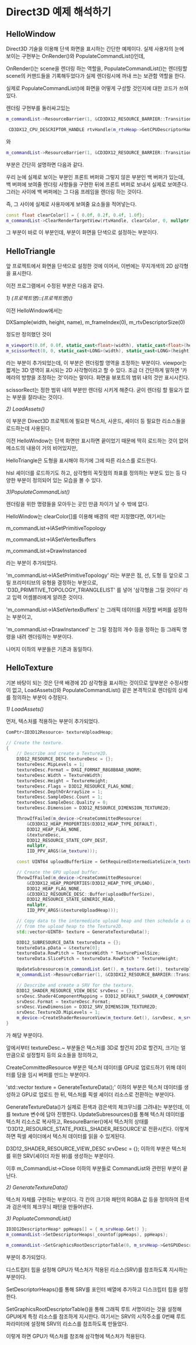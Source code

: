 # Direct3D 예제 해석하기

## HelloWindow

Direct3D 기술을 이용해 단색 화면을 표시하는 간단한 예제이다.
실제 사용자의 눈에 보이는 구현부는 OnRender()와 PopulateCommandList()인데,

OnRender()는 scene을 렌더링 하는 역할을, PopulateCommandList()는 렌더링할 scene의 커맨드들을 기록해두었다가 실제 렌더링시에 꺼내 쓰는 보관함 역할을 한다.

실제로 PopulateCommandList()에 화면을 어떻게 구성할 것인지에 대한 코드가 쓰여있다.

렌더링 구현부를 둘러싸고있는
```c++
m_commandList->ResourceBarrier(1, &CD3DX12_RESOURCE_BARRIER::Transition(m_renderTargets[m_frameIndex].Get(), D3D12_RESOURCE_STATE_PRESENT, D3D12_RESOURCE_STATE_RENDER_TARGET));

 CD3DX12_CPU_DESCRIPTOR_HANDLE rtvHandle(m_rtvHeap->GetCPUDescriptorHandleForHeapStart(), m_frameIndex, m_rtvDescriptorSize);
```
와

 ```c++ 
 m_commandList->ResourceBarrier(1, &CD3DX12_RESOURCE_BARRIER::Transition(m_renderTargets[m_frameIndex].Get(), D3D12_RESOURCE_STATE_RENDER_TARGET, D3D12_RESOURCE_STATE_PRESENT));
```

부분은 간단히 설명하면 다음과 같다.

우리 눈에 실제로 보이는 부분인 프론트 버퍼와 그렇지 않은 부분인 백 버퍼가 있는데, 백 버퍼에 보여줄 렌더링 사항들을 구현한 뒤에 프론트 버퍼로 보내서 실제로 보여준다. 그러는 사이에 백 버퍼에는 그 다음 프레임을 렌더링 하는 것이다.

즉, 그 사이에 실제로 사용자에게 보여줄 요소들을 적어넣는다.

```c++
const float clearColor[] = { 0.0f, 0.2f, 0.4f, 1.0f};
m_commandList->ClearRenderTargetView(rtvHandle, clearColor, 0, nullptr);
```
그 부분이 바로 이 부분인데, 부분이 화면을 단색으로 설정하는 부분이다.

 ## HelloTriangle
 
앞 프로젝트에서 화면을 단색으로 설정한 것에 이어서, 이번에는 무지개색의 2D 삼각형을 표시한다.

이전 프로그램에서 수정된 부분은 다음과 같다.

*1) (프로젝트명)::(프로젝트명)()*

이전 HelloWindow에서는 

DXSample(width, height, name),
m_frameIndex(0),
m_rtvDescriptorSize(0)

정도만 정의했던 것이 
```c++
m_viewport(0.0f, 0.0f, static_cast<float>(width), static_cast<float>(height)),
m_scissorRect(0, 0, static_cast<LONG>(width), static_cast<LONG>(height)),
```

라는 부분이 추가되었는데, 이 부분은 렌더링할 영역을 조정하는 부분이다.
viewpor는 짧게는 3D 영역이 표시되는 2D 사각형이라고 할 수 있다. 
조금 더 간단하게 말하면 '카메라의 방향을 조정하는 것'이라는 말이다.
화면을 뷰포트의 범위 내의 것만 표시시킨다.

scissorRect는 정한 범위 내의 부분만 렌더링 시키게 해준다.
굳이 렌더링 할 필요가 없는 부분을 잘라내는 것이다.



*2) LoadAssets()*

이 부분은 Direct3D 프로젝트에 필요한 텍스처, 사운드, 셰이더 등 필요한 리소스들을 로드하는데 사용된다.

이전 HelloWindow는 단색 화면만 표시하면 끝이었기 때문에 딱히 로드하는 것이 없어 메소드의 내용이 거의 비어있지만,

HelloTriangle은 도형을 표시해야 하기에 그에 따른 리소스를 로드한다. 

hlsl 셰이더를 로드하기도 하고, 삼각형의 꼭짓점의 좌표를 정의하는 부분도 있는 등 다양한 부분이 정의되어 있는 모습을 볼 수 있다.



*3)PopulateCommandList()*

렌더링을 위한 명령들을 모아두는 곳인 만큼 차이가 날 수 밖에 없다.

HelloWindow는 clearColor[]를 이용해 배경의 색만 지정했다면, 여기서는 

m_commandList->IASetPrimitiveTopology

m_commandList->IASetVertexBuffers

m_commandList->DrawInstanced

라는 부분이 추가되었다. 

 'm_commandList->IASetPrimitiveTopology' 라는 부분은 점, 선, 도형 등 앞으로 그릴 프리미티브의 유형을 결정하는 부분으로, 'D3D_PRIMITIVE_TOPOLOGY_TRIANGLELIST' 를 넣어 '삼각형을 그릴 것이다' 라고 입력 어셈블러에게 알려준 것이다.



'm_commandList->IASetVertexBuffers' 는 그래픽 데이터를 저장할 버퍼를 설정하는 부분이고,

'm_commandList->DrawInstanced' 는 그릴 정점의 개수 등을 정하는 등 그래픽 명령을 내려 렌더링하는 부분이다.


나머지 이하의 부분들은 기존과 동일하다.


## HelloTexture

기본 바탕이 되는 것은 단색 배경에 2D 삼각형을 표시하는 것이므로 앞부분은 수정사항이 없고, LoadAssets()와 PopulateCommandList() 같은 본격적으로 렌더링의 상세를 정의하는 부분이 수정된다.



*1) LoadAssets()*

먼저, 텍스처를 적용하는 부분이 추가되었다.

```c++
ComPtr<ID3D12Resource> textureUploadHeap;

// Create the texture.
{
    // Describe and create a Texture2D.
    D3D12_RESOURCE_DESC textureDesc = {};
    textureDesc.MipLevels = 1;
    textureDesc.Format = DXGI_FORMAT_R8G8B8A8_UNORM;
    textureDesc.Width = TextureWidth;
    textureDesc.Height = TextureHeight;
    textureDesc.Flags = D3D12_RESOURCE_FLAG_NONE;
    textureDesc.DepthOrArraySize = 1;
    textureDesc.SampleDesc.Count = 1;
    textureDesc.SampleDesc.Quality = 0;
    textureDesc.Dimension = D3D12_RESOURCE_DIMENSION_TEXTURE2D;

    ThrowIfFailed(m_device->CreateCommittedResource(
        &CD3DX12_HEAP_PROPERTIES(D3D12_HEAP_TYPE_DEFAULT),
        D3D12_HEAP_FLAG_NONE,
        &textureDesc,
        D3D12_RESOURCE_STATE_COPY_DEST,
        nullptr,
        IID_PPV_ARGS(&m_texture)));

    const UINT64 uploadBufferSize = GetRequiredIntermediateSize(m_texture.Get(), 0, 1);

    // Create the GPU upload buffer.
    ThrowIfFailed(m_device->CreateCommittedResource(
        &CD3DX12_HEAP_PROPERTIES(D3D12_HEAP_TYPE_UPLOAD),
        D3D12_HEAP_FLAG_NONE,
        &CD3DX12_RESOURCE_DESC::Buffer(uploadBufferSize),
        D3D12_RESOURCE_STATE_GENERIC_READ,
        nullptr,
        IID_PPV_ARGS(&textureUploadHeap)));

    // Copy data to the intermediate upload heap and then schedule a copy 
    // from the upload heap to the Texture2D.
    std::vector<UINT8> texture = GenerateTextureData();

    D3D12_SUBRESOURCE_DATA textureData = {};
    textureData.pData = &texture[0];
    textureData.RowPitch = TextureWidth * TexturePixelSize;
    textureData.SlicePitch = textureData.RowPitch * TextureHeight;

    UpdateSubresources(m_commandList.Get(), m_texture.Get(), textureUploadHeap.Get(), 0, 0, 1, &textureData);
    m_commandList->ResourceBarrier(1, &CD3DX12_RESOURCE_BARRIER::Transition(m_texture.Get(), D3D12_RESOURCE_STATE_COPY_DEST, D3D12_RESOURCE_STATE_PIXEL_SHADER_RESOURCE));

    // Describe and create a SRV for the texture.
    D3D12_SHADER_RESOURCE_VIEW_DESC srvDesc = {};
    srvDesc.Shader4ComponentMapping = D3D12_DEFAULT_SHADER_4_COMPONENT_MAPPING;
    srvDesc.Format = textureDesc.Format;
    srvDesc.ViewDimension = D3D12_SRV_DIMENSION_TEXTURE2D;
    srvDesc.Texture2D.MipLevels = 1;
    m_device->CreateShaderResourceView(m_texture.Get(), &srvDesc, m_srvHeap->GetCPUDescriptorHandleForHeapStart());
}
```
가 해당 부분이다. 



앞에서부터 textureDesc.~ 부분들은 텍스처를 3D로 할건지 2D로 할건지, 크기는 얼만큼으로 설정할지 등의 요소들을 정의하고, 



CreateCommittedResource 부분은 텍스처 데이터를 GPU로 업로드하기 위해 데이터를 담을 임시 버퍼를 만드는 부분이다.




'std::vector<UINT8> texture = GenerateTextureData();' 이하의 부분은 텍스처 데이터를 생성하고 GPU로 업로드 한 뒤, 텍스처를 픽셀 셰이더 리소스로 전환하는 부분이다.


GenerateTextureData()가 실제로 흰색과 검은색의 체크무늬를 그려내는 부분인데, 이를 texture 변수에 담아 진행한다.
UpdateSubresources()를 통해 텍스처 데이터를 텍스처 리소스로 복사하고,
ResoureBarrier()에서 텍스처의 상태를 'D3D12_RESOURCE_STATE_PIXEL_SHADER_RESOURCE'로 전환시킨다.
이렇게 하면 픽셀 셰이더에서 텍스처 데이터를 읽을 수 있게된다.


D3D12_SHADER_RESOURCE_VIEW_DESC srvDesc = {}; 이하의 부분은 텍스처를 위한 SRV(셰이더 자원 뷰)를 생성하는 부분이다.


이후 m_CommandList->Close 이하의 부분들로 CommandList와 관련된 부분이 끝난다.



*2) GenerateTextureData()*

텍스처 자체를 구현하는 부분이다. 각 칸의 크기와 패턴의 RGBA 값 등을 정의하여 흰색과 검은색의 체크무늬 패턴을 만들어낸다.



*3) PopluateCommandList()*
```c++
ID3D12DescriptorHeap* ppHeaps[] = { m_srvHeap.Get() };
m_commandList->SetDescriptorHeaps(_countof(ppHeaps), ppHeaps);

m_commandList->SetGraphicsRootDescriptorTable(0, m_srvHeap->GetGPUDescriptorHandleForHeapStart());
```
부분이 추가되었다.

디스트립터 힙을 설정해 GPU가 텍스처가 적용된 리소스(SRV)를 참조하도록 지시하는 부분이다.

SetDescriptorHeaps()를 통해 SRV를 포인터 배열에 추가하고 디스크립터 힙을 설정한다.

SetGraphicsRootDescriptorTable()을 통해 그래픽 루트 서명이라는 것을 설정해 GPU에게 특정 리소스를 참조하게 지시한다. 여기서는 SRV의 시작주소를 0번째 루트 파라미터에 설정해 SRV의 리소스를 참조하도록 만들었다.

이렇게 하면 GPU가 텍스처를 참조해 삼각형에 텍스처가 적용된다.

